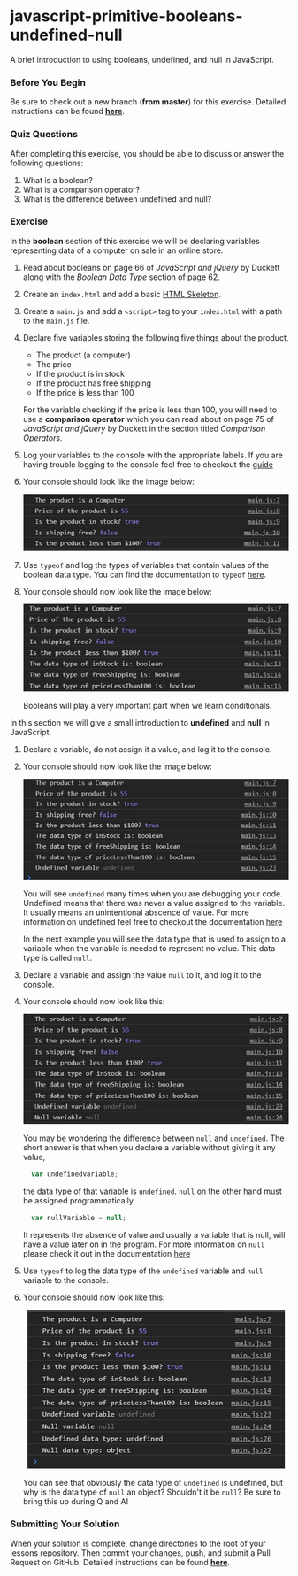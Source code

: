 # javascript-primitive-booleans-undefined-null

A brief introduction to using booleans, undefined, and null in JavaScript.

### Before You Begin

Be sure to check out a new branch (**from master**) for this exercise. Detailed instructions can be found [**here**](../../guides/before-each-exercise.md).


### Quiz Questions
After completing this exercise, you should be able to discuss or answer the following questions:

1. What is a boolean?
1. What is a comparison operator?
1. What is the difference between undefined and null?

### Exercise

In the **boolean** section of this exercise we will be declaring variables representing data of a computer on sale in an online store.

1. Read about booleans on page 66 of _JavaScript and jQuery_ by Duckett along with the _Boolean Data Type_ section of page 62.

1. Create an `index.html` and add a basic [HTML Skeleton](../html-skeleton/README.md).

1. Create a `main.js` and add a `<script>` tag to your `index.html` with a path to the `main.js` file.

1. Declare five variables storing the following five things about the product.
    - The product (a computer)
    - The price
    - If the product is in stock
    - If the product has free shipping
    - If the price is less than 100

    For the variable checking if the price is less than 100, you will need to use a **comparison operator** which you can read about on page 75 of _JavaScript and jQuery_ by Duckett in the section titled _Comparison Operators_.


1. Log your variables to the console with the appropriate labels.  If you are having trouble logging to the console feel free to checkout the [guide](../../guides/logging-to-the-console.md)


1. Your console should look like the image below:
    <p align="center">
      <img src="images/pdt-booleans-01.JPG" alt="js-pdt-booleans">
    </p>

1. Use `typeof` and log the types of variables that contain values of the boolean data type. You can find the documentation to `typeof` [here](https://developer.mozilla.org/en-US/docs/Web/JavaScript/Reference/Operators/typeof).

1. Your console should now look like the image below:
    <p align="center">
      <img src="images/pdt-booleans-02.JPG" alt="js-pdt-booleans">
    </p>

    Booleans will play a very important part when we learn conditionals.

In this section we will give a small introduction to **undefined** and **null** in JavaScript.

1. Declare a variable, do not assign it a value, and log it to the console.

1. Your console should now look like the image below:
    <p align="center">
      <img src="images/pdt-booleans-03.JPG" alt="js-pdt-booleans">
    </p>

    You will see `undefined` many times when you are debugging your code.  Undefined means that there was never a value assigned to the variable.  It usually means an unintentional abscence of value.  For more information on undefined feel free to checkout the documentation [here](https://developer.mozilla.org/en-US/docs/Web/JavaScript/Reference/Global_Objects/undefined)

    In the next example you will see the data type that is used to assign to a variable when the variable is needed to represent no value.  This data type is called `null`.

1. Declare a variable and assign the value `null` to it, and log it to the console.

1. Your console should now look like this:
    <p align="center">
      <img src="images/pdt-booleans-04.JPG" alt="js-pdt-booleans">
    </p>

    You may be wondering the difference between `null` and `undefined`.  The short answer is that when you declare a variable without giving it any value,
    ```javascript
      var undefinedVariable;
    ```
    the data type of that variable is `undefined`.  `null` on the other hand must be assigned programmatically.
    ```javascript
      var nullVariable = null;
    ```
    It represents the absence of value and usually a variable that is null, will have a value later on in the program.  For more information on `null` please check it out in the documentation [here](https://developer.mozilla.org/en-US/docs/Web/JavaScript/Reference/Global_Objects/null)


1. Use `typeof` to log the data type of the `undefined` variable and `null` variable to the console.

1.  Your console should now look like this:
    <p align="center">
      <img src="images/pdt-booleans-solution.JPG" alt="js-pdt-booleans-solution">
    </p>

    You can see that obviously the data type of `undefined` is undefined, but why is the data type of `null` an object?  Shouldn't it be `null`?  Be sure to bring this up during Q and A!

### Submitting Your Solution

When your solution is complete, change directories to the root of your lessons repository. Then commit your changes, push, and submit a Pull Request on GitHub. Detailed instructions can be found [**here**](../../guides/after-each-exercise.md).
